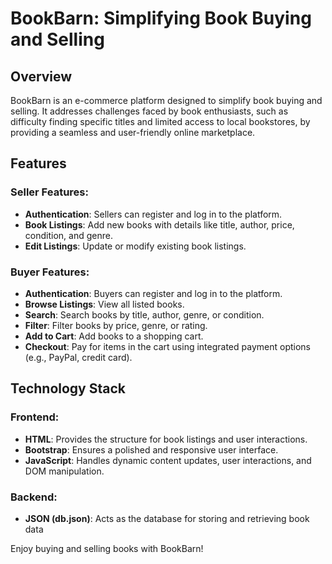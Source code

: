 # BookBarn: Simplifying Book Buying and Selling

## Overview
BookBarn is an e-commerce platform designed to simplify book buying and selling. It addresses challenges faced by book enthusiasts, such as difficulty finding specific titles and limited access to local bookstores, by providing a seamless and user-friendly online marketplace.

## Features
### Seller Features:
- **Authentication**: Sellers can register and log in to the platform.
- **Book Listings**: Add new books with details like title, author, price, condition, and genre.
- **Edit Listings**: Update or modify existing book listings.

### Buyer Features:
- **Authentication**: Buyers can register and log in to the platform.
- **Browse Listings**: View all listed books.
- **Search**: Search books by title, author, genre, or condition.
- **Filter**: Filter books by price, genre, or rating.
- **Add to Cart**: Add books to a shopping cart.
- **Checkout**: Pay for items in the cart using integrated payment options (e.g., PayPal, credit card).

## Technology Stack
### Frontend:
- **HTML**: Provides the structure for book listings and user interactions.
- **Bootstrap**: Ensures a polished and responsive user interface.
- **JavaScript**: Handles dynamic content updates, user interactions, and DOM manipulation.

### Backend:
- **JSON (db.json)**: Acts as the database for storing and retrieving book data

Enjoy buying and selling books with BookBarn!
